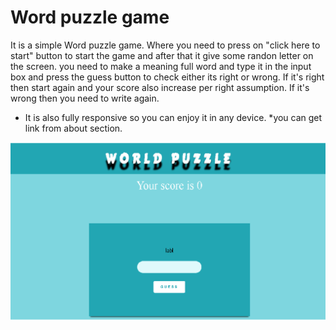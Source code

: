 # Word puzzle game

It is a simple Word puzzle game. Where you need to press on "click here to start" button to start the game and after that it give some randon letter on the screen. you need to make a meaning full word and type it in the input box and press the guess button to check either its right or wrong. If it's right then start again and your score also increase per right assumption. If it's wrong then you need to write again.

* It is also fully responsive so you can enjoy it in any device.
*you can get link from about section.


![alt text](https://github.com/Rounak00/Scramble-Game/blob/main/readme/sc.png)
